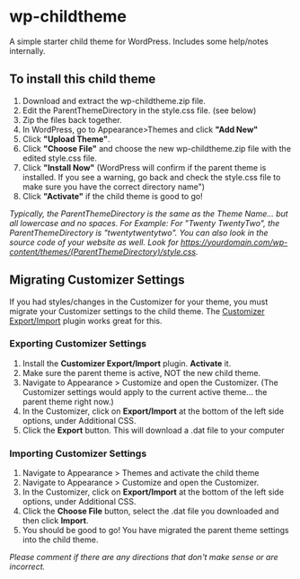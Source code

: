 # wp-childtheme
A simple starter child theme for WordPress. Includes some help/notes internally.

## To install this child theme
1. Download and extract the wp-childtheme.zip file.
2. Edit the ParentThemeDirectory in the style.css file. (see below)
3. Zip the files back together.
4. In WordPress, go to Appearance>Themes and click **"Add New"**
5. Click **"Upload Theme"**.
6. Click **"Choose File"** and choose the new wp-childtheme.zip file with the edited style.css file.
7. Click **"Install Now"** (WordPress will confirm if the parent theme is installed. If you see a warning, go back and check the style.css file to make sure you have the correct directory name")
8. Click **"Activate"** if the child theme is good to go!
   
*Typically, the ParentThemeDirectory is the same as the Theme Name... but all lowercase and no spaces. For Example: For "Twenty TwentyTwo", the ParentThemeDirectory is "twentytwentytwo". You can also look in the source code of your website as well. Look for https://yourdomain.com/wp-content/themes/(ParentThemeDirectory)/style.css.*

## Migrating Customizer Settings
If you had styles/changes in the Customizer for your theme, you must migrate your Customizer settings to the child theme. The [Customizer Export/Import](https://wordpress.org/plugins/customizer-export-import/) plugin works great for this. 

### Exporting Customizer Settings
1. Install the **Customizer Export/Import** plugin. **Activate** it.
2. Make sure the parent theme is active, NOT the new child theme.
3. Navigate to Appearance > Customize and open the Customizer. (The Customizer settings would apply to the current active theme... the parent theme right now.)
4. In the Customizer, click on **Export/Import** at the bottom of the left side options, under Additional CSS.
5. Click the **Export** button. This will download a .dat file to your computer

### Importing Customizer Settings
1. Navigate to Appearance > Themes and activate the child theme
2. Navigate to Appearance > Customize and open the Customizer.
3. In the Customizer, click on **Export/Import** at the bottom of the left side options, under Additional CSS.
4. Click the **Choose File** button, select the .dat file you downloaded and then click **Import**.
5. You should be good to go! You have migrated the parent theme settings into the child theme.

*Please comment if there are any directions that don't make sense or are incorrect.*
